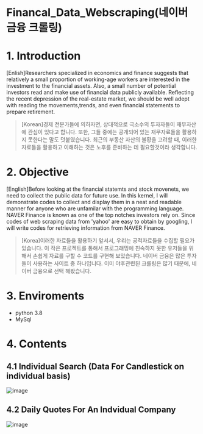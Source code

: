 # Financal_Data_Webscraping(네이버 금융 크롤링)

# 1. Introduction 


[Enlish]Researchers specialized in economics and finance suggests that relatively a small proportion of working-age workers are interested in the investment to the financial assets. Also, a small number of potential investors read and make use of financial data publicly available.
Reflecting the recent depression of the real-estate market,  we should be well adept with reading the movements,trends, and even financial statements to  prepare  retirement.


>[Korean]경제 전문가들에 의하자면, 상대적으로 극소수의 투자자들이 재무자산에 관심이 있다고 합니다. 또한, 그들 중에는 공개되어 있는 재무자료들을 
>활용하지 못한다는 말도 덧붙였습니다. 최근의 부동산 자산의 불황을 고려할 때, 이러한 자료들을 활용하고 이해하는 것은 노후를 준비하는 데
>필요할것이라 생각합니다. 

# 2. Objective

[English]Before looking at the financial statemts and stock movenets, we need to collect the public data for future use. In this kernel, I will demonstrate codes to collect and display them in a neat and readable manner for anyone who are unfamilar with the programming language. NAVER Finance is known as  one of the top notches investors rely on. Since codes of web scraping data from 'yahoo'  are easy to obtain by googling, I will write codes for retrieving information from NAVER Finance.

>[Korea]이러한 자료들을 활용하기 앞서서, 우리는 공적자료들을 수집할 필요가 있습니다. 이 작은 프로젝트를 통해서 프로그래밍에 친숙하지 
>못한 유저들을 위해서 손쉽게 자료를 구할 수  코드를 구현해 보았습니다. 네이버 금융은 많은 투자들이 사용하는 사이트 중 하나입니다. 이미 야후관련된 크롤링은 
>많기 때문에, 네이버 금융으로 선택 해봤습니다.

# 3. Enviroments 
- python 3.8
- MySql 

# 4. Contents

## 4.1 Individual Search (Data For Candlestick on individual basis)

![image](https://user-images.githubusercontent.com/53164959/84439737-c1270d80-ac73-11ea-9bd4-fdb6282aabb8.png)

## 4.2 Daily Quotes For An Indvidual Company


![image](https://user-images.githubusercontent.com/53164959/84514139-7d7ce400-ad05-11ea-8692-03321858f4ad.png)






